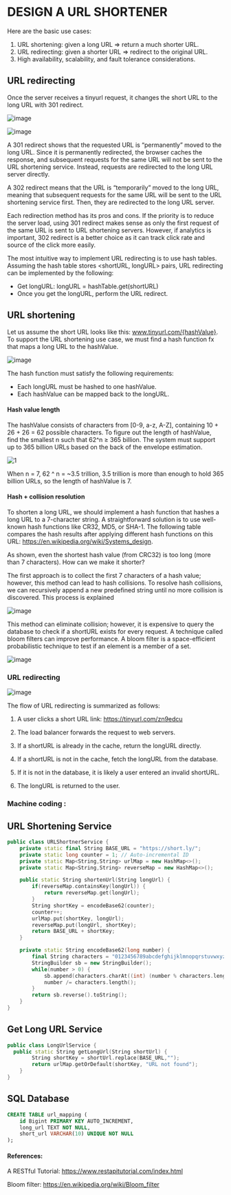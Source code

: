 # DESIGN A URL SHORTENER

Here are the basic use cases:

1. URL shortening: given a long URL => return a much shorter URL. 
2. URL redirecting: given a shorter URL => redirect to the original URL. 
3. High availability, scalability, and fault tolerance considerations. 


## URL redirecting
Once the server receives a tinyurl request, it changes the short URL to the long URL with 301 redirect.

![image](https://user-images.githubusercontent.com/23625821/133559109-27b61b17-0fcb-4c14-b01d-2b336ac254f3.png)

![image](https://user-images.githubusercontent.com/23625821/133559179-4d1df5bb-4f5c-4c8f-b88e-064025b8d0a3.png)


A 301 redirect shows that the requested URL is “permanently” moved to the long URL. Since it is permanently redirected, the browser caches the response, and subsequent requests for the same URL will not be sent to the URL shortening service. Instead, requests are redirected to the long URL server directly.


A 302 redirect means that the URL is “temporarily” moved to the long URL, meaning that subsequent requests for the same URL will be sent to the URL shortening service first. Then, they are redirected to the long URL server.


Each redirection method has its pros and cons. If the priority is to reduce the server load, using 301 redirect makes sense as only the first request of the same URL is sent to URL shortening servers. However, if analytics is important, 302 redirect is a better choice as it can track click rate and source of the click more easily. 

The most intuitive way to implement URL redirecting is to use hash tables. Assuming the hash table stores <shortURL, longURL> pairs, URL redirecting can be implemented by the following:

- Get longURL: longURL = hashTable.get(shortURL)
- Once you get the longURL, perform the URL redirect.


## URL shortening

Let us assume the short URL looks like this: www.tinyurl.com/{hashValue}. To support the URL shortening use case, we must find a hash function fx that maps a long URL to the hashValue. 

![image](https://user-images.githubusercontent.com/23625821/133559649-0e159bff-7b42-4d7a-8867-0ed578d7fe35.png)


The hash function must satisfy the following requirements:
- Each longURL must be hashed to one hashValue.
- Each hashValue can be mapped back to the longURL.

#### Hash value length

The hashValue consists of characters from [0-9, a-z, A-Z], containing 10 + 26 + 26 = 62 possible characters. To figure out the length of hashValue, find the smallest n such that 62^n ≥ 365 billion. The system must support up to 365 billion URLs based on the back of the envelope estimation.


![1](https://user-images.githubusercontent.com/23625821/133881052-e443e794-3bf6-415e-98ca-1f557d5d702a.png)

When n = 7, 62 ^ n = ~3.5 trillion, 3.5 trillion is more than enough to hold 365 billion URLs, so the length of hashValue is 7.

#### Hash + collision resolution

To shorten a long URL, we should implement a hash function that hashes a long URL to a 7-character string. A straightforward solution is to use well-known hash functions like CR32, MD5, or SHA-1. The following table compares the hash results after applying different hash functions on this URL: https://en.wikipedia.org/wiki/Systems_design.


As shown, even the shortest hash value (from CRC32) is too long (more than 7 characters). How can we make it shorter?

The first approach is to collect the first 7 characters of a hash value; however, this method can lead to hash collisions. To resolve hash collisions, we can recursively append a new predefined string until no more collision is discovered. This process is explained


![image](https://user-images.githubusercontent.com/23625821/133881163-22cea99a-6d2d-441d-9a96-c06a1784fb60.png)

This method can eliminate collision; however, it is expensive to query the database to check if a shortURL exists for every request. A technique called bloom filters can improve performance. A bloom filter is a space-efficient probabilistic technique to test if an element is a member of a set. 


![image](https://user-images.githubusercontent.com/23625821/133916598-8c792065-79e1-4239-8783-75bda357e674.png)

### URL redirecting 

![image](https://user-images.githubusercontent.com/23625821/133916619-4247eba5-7705-4b4d-8390-4dbff343a876.png)



The flow of URL redirecting is summarized as follows:

1. A user clicks a short URL link: https://tinyurl.com/zn9edcu
2. The load balancer forwards the request to web servers.
3. If a shortURL is already in the cache, return the longURL directly.

4. If a shortURL is not in the cache, fetch the longURL from the database. 
5. If it is not in the database, it is likely a user entered an invalid shortURL.
6. The longURL is returned to the user.



### Machine coding :


## URL Shortening Service 

```cpp
public class URLShortnerService {
    private static final String BASE_URL = "https://short.ly/";
    private static long counter = 1; // Auto-incremental ID
    private static Map<String,String> urlMap = new HashMap<>();
    private static Map<String,String> reverseMap = new HashMap<>();

    public static String shortenUrl(String longUrl) {
        if(reverseMap.containsKey(longUrl)) {
            return reverseMap.get(longUrl);
        }
        String shortKey = encodeBase62(counter);
        counter++;
        urlMap.put(shortKey, longUrl);
        reverseMap.put(longUrl, shortKey);
        return BASE_URL + shortKey;
    }

    private static String encodeBase62(long number) {
        final String characters = "0123456789abcdefghijklmnopqrstuvwxyzABCDEFGHIJKLMNOPQRSTUVWXYZ";
        StringBuilder sb = new StringBuilder();
        while(number > 0) {
            sb.append(characters.charAt((int) (number % characters.length())));
            number /= characters.length();
        }
        return sb.reverse().toString();
    }
}

```

## Get Long URL Service

```cpp
public class LongUrlService {
  public static String getLongUrl(String shortUrl) {
        String shortKey = shortUrl.replace(BASE_URL,"");
        return urlMap.getOrDefault(shortKey, "URL not found");
    }
}
```

## SQL Database

```sql
CREATE TABLE url_mapping (
    id Bigint PRIMARY KEY AUTO_INCREMENT,
    long_url TEXT NOT NULL,
    short_url VARCHAR(10) UNIQUE NOT NULL
);
```


#### References: 

A RESTful Tutorial: https://www.restapitutorial.com/index.html

Bloom filter: https://en.wikipedia.org/wiki/Bloom_filter





